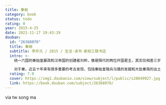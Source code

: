 ```yaml
---
title: 秦崩
category: book
status: todo
rating: 0
year: 2015-4-25
date: 2021-11-17 19:43:19
douban:
  id: "26368070"
  title: 秦崩
  subtitle: 李开元 / 2015 / 生活·读书·新知三联书店
  intro: >-
    统一六国的秦始皇嬴政和汉帝国的创建者刘邦，像是隔代的两位开国君主，其实仅相差三岁，他们都是从战国衰世走出来的同一代人。秦始皇驾崩时，刘邦四十七岁，从泗水亭长任上起兵反秦，开启了他的传奇大业。本书从指出人们的历史错觉入手，以历史学家最为引人入胜的方式，讲述秦帝国崩溃的经过，以及刘邦、项羽等英雄豪杰崛起的历程。

    对于秦，近五十年来有很多重要的考古发现，包括秦始皇陵兵马俑的发掘和大批秦简的出土，刷新了我们对秦帝国和秦始皇的认识。本书是第一部叙述体的史学作品，将史书的记载与文物简牍、实地考察相结合，全新讲述秦帝国的始末。
  rating: 7.9
  cover: https://img1.doubanio.com/view/subject/l/public/s28049927.jpg
  link: https://book.douban.com/subject/26368070/
---
```


via tw song ma 
